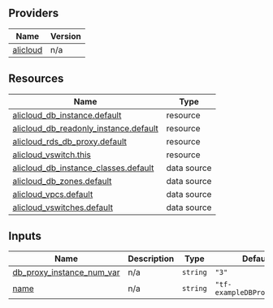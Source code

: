 <!-- BEGIN_TF_DOCS -->
## Providers

| Name | Version |
|------|---------|
| <a name="provider_alicloud"></a> [alicloud](#provider\_alicloud) | n/a |

## Resources

| Name | Type |
|------|------|
| [alicloud_db_instance.default](https://registry.terraform.io/providers/hashicorp/alicloud/latest/docs/resources/db_instance) | resource |
| [alicloud_db_readonly_instance.default](https://registry.terraform.io/providers/hashicorp/alicloud/latest/docs/resources/db_readonly_instance) | resource |
| [alicloud_rds_db_proxy.default](https://registry.terraform.io/providers/hashicorp/alicloud/latest/docs/resources/rds_db_proxy) | resource |
| [alicloud_vswitch.this](https://registry.terraform.io/providers/hashicorp/alicloud/latest/docs/resources/vswitch) | resource |
| [alicloud_db_instance_classes.default](https://registry.terraform.io/providers/hashicorp/alicloud/latest/docs/data-sources/db_instance_classes) | data source |
| [alicloud_db_zones.default](https://registry.terraform.io/providers/hashicorp/alicloud/latest/docs/data-sources/db_zones) | data source |
| [alicloud_vpcs.default](https://registry.terraform.io/providers/hashicorp/alicloud/latest/docs/data-sources/vpcs) | data source |
| [alicloud_vswitches.default](https://registry.terraform.io/providers/hashicorp/alicloud/latest/docs/data-sources/vswitches) | data source |

## Inputs

| Name | Description | Type | Default | Required |
|------|-------------|------|---------|:--------:|
| <a name="input_db_proxy_instance_num_var"></a> [db\_proxy\_instance\_num\_var](#input\_db\_proxy\_instance\_num\_var) | n/a | `string` | `"3"` | no |
| <a name="input_name"></a> [name](#input\_name) | n/a | `string` | `"tf-exampleDBProxysc3t9"` | no |
<!-- END_TF_DOCS -->    